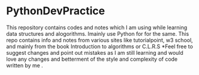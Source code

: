 # PythonDevPractice
This repository contains codes and notes which I am using while learning data structures and alogorithms. Imainly use Python for for the same.
This repo contains info and notes from various sites like tutorialpoint, w3 school, and mainly from the book Introduction to algorithms or
C.L.R.S
*Feel free to suggest changes and point out mistakes as I am still learning and would love any changes and betterment of the style and complexity of 
code written by me .
